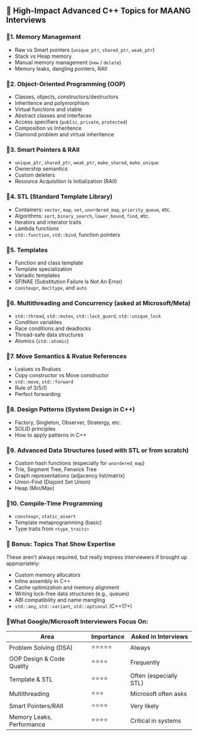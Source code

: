 ## 🚀 High-Impact Advanced C++ Topics for MAANG Interviews
### 🔹1. Memory Management
- Raw vs Smart pointers (`unique_ptr`, `shared_ptr`, `weak_ptr`)
- Stack vs Heap memory
- Manual memory management (`new` / `delete`)
- Memory leaks, dangling pointers, RAII

### 🔹2. Object-Oriented Programming (OOP)
- Classes, objects, constructors/destructors
- Inheritence and polymorphism
- Virtual functions and vtable
- Abstract classes and interfaces
- Access specifiers (`public`, `private`, `protected`)
- Composition vs Inheritence
- Diamond problem and virtual inheritence

### 🔹3. Smart Pointers & RAII
- `unique_ptr`, `shared_ptr`, `weak_ptr`, `make_shared`, `make_unique`
- Ownership semantics
- Custom deleters
- Resource Acquisition Is Initialization (RAII)

### 🔹4. STL (Standard Template Library)
- Containers: `vector`, `map`, `set`, `unordered_map`, `priority_queue`, etc.
- Algorithms: `sort`, `binary_search`, `lower_bound`, `find`, etc.
- Iterators and interator traits
- Lambda functions
- `std::function`, `std::bind`, function pointers

### 🔹5. Templates
- Function and class template
- Template specialization
- Variadic templates
- SFINAE (Substitution Failure Is Not An Error)
- `constexpr`, `decltype`, and `auto`

### 🔹6. Multithreading and Concurrency (asked at Microsoft/Meta)
- `std::thread`, `std::mutex`, `std::lock_guard`, `std::unique_lock`
- Condition variables
- Race conditions and deadlocks
- Thread-safe data structures
- Atomics (`std::atomic`)

### 🔹7. Move Semantics & Rvalue References
- Lvalues vs Rvalues
- Copy constructor vs Move constructor
- `std::move`, `std::forward`
- Rule of 3/5/0
- Perfect forwarding

### 🔹8. Design Patterns (System Design in C++)
- Factory, Singleton, Observer, Stratergy, etc.
- SOLID principles
- How to apply patterns in C++

### 🔹9. Advanced Data Structures (used with STL or from scratch)
- Custom hash functions (especially for `unordered_map`)
- Trie, Segment Tree, Fenwick Tree
- Graph representations (adjacency list/matrix)
- Union-Find (Disjoint Set Union)
- Heap (Min/Max)

### 🔹10. Compile-Time Programming
- `constexpr`, `static_assert`
- Template metaprogramming (basic)
- Type traits from `<type_traits>`

### 🧠 Bonus: Topics That Show Expertise
These aren't always required, but really impress interviewers if brought up appropriately:
- Custom memory allocators
- Inline assembly in C++
- Cache optimization and memory alignment
- Writing lock-free data structures (e.g., queues)
- ABI compatibility and name mangling
- `std::any`, `std::variant`, `std::optional` (C++17+)

### 🧪What Google/Microsoft Interviewers Focus On:
| Area | Importance | Asked in Interviews |
| ---- | ---------- | ------------------- |
| Problem Solving (DSA) | ⭐⭐⭐⭐⭐ | Always |
| OOP Design & Code Quality | ⭐⭐⭐⭐ | Frequently |
| Template & STL | ⭐⭐⭐⭐ | Often (especially STL) |
| Multithreading | ⭐⭐⭐ | Microsoft often asks |
| Smart Pointers/RAII | ⭐⭐⭐⭐ | Very likely |
| Memory Leaks, Performance | ⭐⭐⭐⭐ | Critical in systems |
